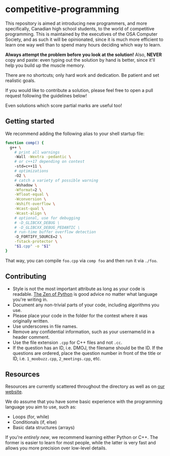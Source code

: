 # competitive-programming

This repository is aimed at introducing new programmers, and more specifically, Canadian high school students, to the world of competitive programming. This is maintained by the executives of the OSA Computer Society, and as such it will be opinionated, since it is much more efficient to learn one way well than to spend many hours deciding which way to learn.

**Always attempt the problem before you look at the solution!** Also, **NEVER** copy and paste: even typing out the solution by hand is better, since it'll help you build up the muscle memory.

There are no shortcuts; only hard work and dedication. Be patient and set realistic goals.

If you would like to contribute a solution, please feel free to open a pull request following the guidelines below!

Even solutions which score partial marks are useful too!

## Getting started

We recommend adding the following alias to your shell startup file:

```bash
function comp() {
  g++ \
    # print all warnings
    -Wall -Wextra -pedantic \
    # or c++17 depending on contest
    -std=c++11 \
    # optimizations
    -O2 \
    # catch a variety of possible warning
    -Wshadow \
    -Wformat=2 \
    -Wfloat-equal \
    -Wconversion \
    -Wshift-overflow \
    -Wcast-qual \
    -Wcast-align \
    # optional, use for debugging
    # -D_GLIBCXX_DEBUG \
    # -D_GLIBCXX_DEBUG_PEDANTIC \
    # run-time buffer overflow detection
    -D_FORTIFY_SOURCE=2 \
    -fstack-protector \
    "$1.cpp" -o "$1"
}
```

That way, you can compile `foo.cpp` via `comp foo` and then run it via `./foo`.

## Contributing

- Style is not the most important attribute as long as your code is readable. [The Zen of Python](https://zen-of-python.info/) is good advice no matter what language you're writing in.
- Document any non-trivial parts of your code, including algorithms you use.
- Please place your code in the folder for the contest where it was originally written.
- Use underscores in file names.
- Remove any confidential information, such as your username/id in a header comment.
- Use the file extension `.cpp` for C++ files and not `.cc`.
- If the question has an ID, i.e. DMOJ, the filename should be the ID. If the questions are ordered, place the question number in front of the title or ID, i.e. `1_moobuzz.cpp`, `2_meetings.cpp`, etc.

## Resources

Resources are currently scattered throughout the directory as well as on [our website](https://osacs.tech/).

We do assume that you have some basic experience with the programming language you aim to use, such as:

- Loops (for, while)
- Conditionals (if, else)
- Basic data structures (arrays)

If you're *entirely new*, we recommend learning either Python or C++. The former is easier to learn for most people, while the latter is very fast and allows you more precision over low-level details.
